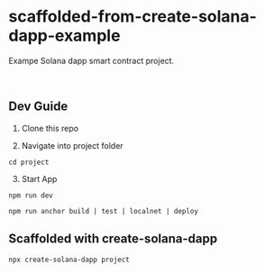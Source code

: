 # scaffolded-from-create-solana-dapp-example

Exampe Solana dapp smart contract project.

<br/>

## Dev Guide

1) Clone this repo


2) Navigate into project folder
```
cd project
```

3) Start App
```
npm run dev
```

```
npm run anchor build | test | localnet | deploy 
```

## Scaffolded with create-solana-dapp

```
npx create-solana-dapp project
```